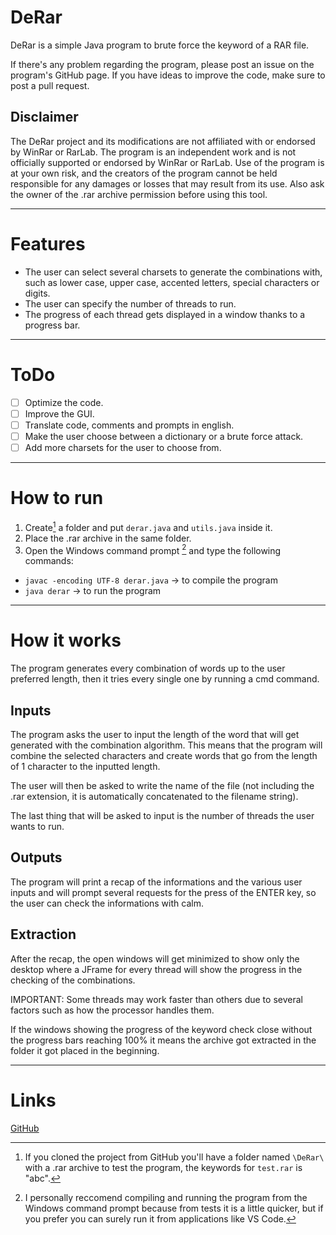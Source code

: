 # DeRar
DeRar is a simple Java program to brute force the keyword of a RAR file.

If there's any problem regarding the program, please post an issue on the program's GitHub page.
If you have ideas to improve the code, make sure to post a pull request.

## Disclaimer
The DeRar project and its modifications are not affiliated with or endorsed by WinRar or RarLab. The program is an independent work and is not officially supported or endorsed by WinRar or RarLab. Use of the program is at your own risk, and the creators of the program cannot be held responsible for any damages or losses that may result from its use.
Also ask the owner of the .rar archive permission before using this tool.

---

# Features
- The user can select several charsets to generate the combinations with, such as lower case, upper case, accented letters, special characters or digits.
- The user can specify the number of threads to run.
- The progress of each thread gets displayed in a window thanks to a progress bar.

---

# ToDo
- [ ] Optimize the code.
- [ ] Improve the GUI.
- [ ] Translate code, comments and prompts in english.
- [ ] Make the user choose between a dictionary or a brute force attack.
- [ ] Add more charsets for the user to choose from.

---

# How to run
1. Create[^1] a folder and put `derar.java` and `utils.java` inside it.
2. Place the .rar archive in the same folder.
3. Open the Windows command prompt [^2] and type the following commands: 

- `javac -encoding UTF-8 derar.java` -> to compile the program
- `java derar` -> to run the program

[^1]: If you cloned the project from GitHub you'll have a folder named `\DeRar\` with a .rar archive to test the program, the keywords for `test.rar` is "abc".

[^2]: I personally reccomend compiling and running the program from the Windows command prompt because from tests it is a little quicker, but if you prefer you can surely run it from applications like VS Code.

---

# How it works
The program generates every combination of words up to the user preferred length, then it tries every single one by running a cmd command.

## Inputs
The program asks the user to input the length of the word that will get generated with the combination algorithm. This means that the program will combine the selected characters and create words that go from the length of 1 character to the inputted length.

The user will then be asked to write the name of the file (not including the .rar extension, it is automatically concatenated to the filename string).

The last thing that will be asked to input is the number of threads the user wants to run.

## Outputs
The program will print a recap of the informations and the various user inputs and will prompt several requests for the press of the ENTER key, so the user can check the informations with calm.

## Extraction
After the recap, the open windows will get minimized to show only the desktop where a JFrame for every thread will show the progress in the checking of the combinations.

IMPORTANT: Some threads may work faster than others due to several factors such as how the processor handles them.

If the windows showing the progress of the keyword check close without the progress bars reaching 100% it means the archive got extracted in the folder it got placed in the beginning.

---

# Links
[GitHub](https://github.com/Fil0611)